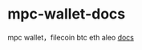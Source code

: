 # mpc-wallet-docs
mpc wallet，filecoin btc eth aleo [docs](https://github.com/SoterSwift/mpc-wallet-docs)
